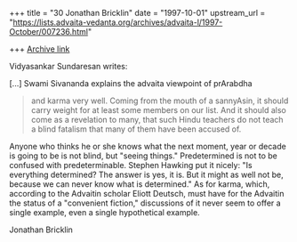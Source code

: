 +++
title = "30 Jonathan Bricklin"
date = "1997-10-01"
upstream_url = "https://lists.advaita-vedanta.org/archives/advaita-l/1997-October/007236.html"

+++
[Archive link](https://lists.advaita-vedanta.org/archives/advaita-l/1997-October/007236.html)

Vidyasankar Sundaresan writes:

[...] Swami Sivananda explains the advaita viewpoint of prArabdha
> and karma very well. Coming from the mouth of a sannyAsin, it should
carry
> weight for at least some members on our list. And it should also come as
a
> revelation to many, that such Hindu teachers do not teach a blind
fatalism
> that many of them have been accused of.


Anyone who thinks he or she knows what the next moment, year or decade is
going to be is not blind, but "seeing things."   Predetermined is not to be
confused with predeterminable.  Stephen Hawking put it nicely:  "Is
everything determined?  The answer is yes, it is.  But it might as well not
be, because we can never know what is determined."   As for karma, which,
according to the Advaitin scholar Eliott Deutsch, must have for the
Advaitin the status of a "convenient fiction,"  discussions of it never
seem to offer a single example, even a single hypothetical example.


Jonathan Bricklin

